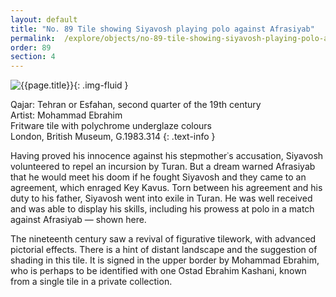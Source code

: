 ```yaml
---
layout: default
title: "No. 89 Tile showing Siyavosh playing polo against Afrasiyab"
permalink:  /explore/objects/no-89-tile-showing-siyavosh-playing-polo-against-afrasiyab
order: 89
section: 4
---
```

![{{page.title}}]({{site.baseurl}}/images/pages/{{page.order}}.jpeg){: .img-fluid }

Qajar: Tehran or Esfahan, second quarter of the 19th century  
Artist: Mohammad Ebrahim    
Fritware tile with polychrome underglaze colours   
London, British Museum, G.1983.314
{: .text-info }

Having proved his innocence against his stepmother᾿s
accusation, Siyavosh volunteered to repel an incursion by Turan. But a dream warned
Afrasiyab that he would meet his doom if he fought Siyavosh and they
came to an agreement, which enraged Key Kavus. Torn between his
agreement and his duty to his father, Siyavosh went into exile in
Turan. He was well received and was able to display his skills,
including his prowess at polo in a match against Afrasiyab — shown
here.

The nineteenth century saw a revival of figurative tilework,
with advanced pictorial effects. There is a hint of distant landscape
and the suggestion of shading in this tile. It is signed in the upper
border by Mohammad Ebrahim, who is perhaps to be identified with one
Ostad Ebrahim Kashani, known from a single tile in a private
collection.
